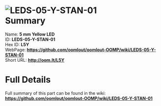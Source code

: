 
![LEDS-05-Y-STAN-01](https://github.com/oomlout/oomlout-OOMP/blob/master/parts/LEDS-05-Y-STAN-01/LEDS-05-Y-STAN-01_420.jpg)   
Summary
=================
  
Name: __5 mm Yellow LED__    
ID: __LEDS-05-Y-STAN-01__   
Hex ID: __L5Y__   
WebPage: __https://github.com/oomlout/oomlout-OOMP/wiki/LEDS-05-Y-STAN-01__   
Short URL: __http://oom.lt/L5Y__   

Full Details
==========================
Full summary of this part can be found in the wiki:   
__https://github.com/oomlout/oomlout-OOMP/wiki/LEDS-05-Y-STAN-01__    

